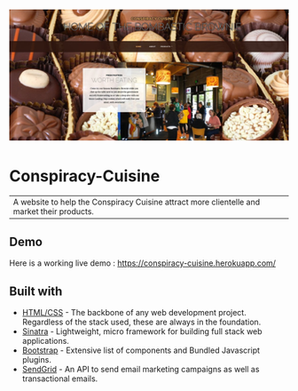 
# ![Conspiracy-Cuisine](https://github.com/cnacir/Conspiracy-Cuisine/blob/master/public/Images/ConspiracyCuisine.jpg)
# Conspiracy-Cuisine
<table>
<tr>
<td>
A website to help the Conspiracy Cuisine attract more clientelle and market their products.
</td>
</tr>
</table>





## Demo
Here is a working live demo :  https://conspiracy-cuisine.herokuapp.com/




## Built with 

- [HTML/CSS](http://www.w3schools.com) - The backbone of any web development project. Regardless of the stack used, these are always in the foundation.
- [Sinatra](http://sinatrarb.com/) - Lightweight, micro framework for building full stack web applications.
- [Bootstrap](http://getbootstrap.com/) - Extensive list of components and  Bundled Javascript plugins.
- [SendGrid](https://sendgrid.com/) - An API to send email marketing campaigns as well as transactional emails.
